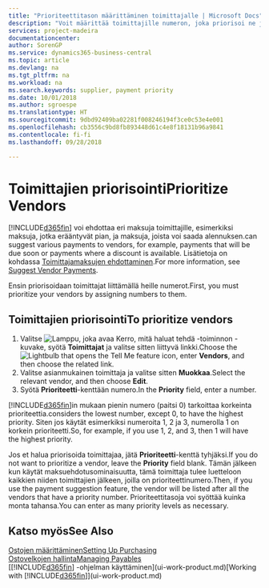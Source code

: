 ```yaml
---
title: "Prioriteettitason määrittäminen toimittajalle | Microsoft Docs"
description: "Voit määrittää toimittajille numeron, joka priorisoi ne ja helpottaa maksuehdotuksia Business Central -sovelluksessa."
services: project-madeira
documentationcenter: 
author: SorenGP
ms.service: dynamics365-business-central
ms.topic: article
ms.devlang: na
ms.tgt_pltfrm: na
ms.workload: na
ms.search.keywords: supplier, payment priority
ms.date: 10/01/2018
ms.author: sgroespe
ms.translationtype: HT
ms.sourcegitcommit: 9dbd92409ba02281f008246194f3ce0c53e4e001
ms.openlocfilehash: cb3556c9bd8fb893448d61c4e8f18131b96a9841
ms.contentlocale: fi-fi
ms.lasthandoff: 09/28/2018

---
```

# <a name="prioritize-vendors"></a><span data-ttu-id="9ace5-103">Toimittajien priorisointi</span><span class="sxs-lookup"><span data-stu-id="9ace5-103">Prioritize Vendors</span></span>
[!INCLUDE[d365fin](includes/d365fin_md.md)] <span data-ttu-id="9ace5-104">voi ehdottaa eri maksuja toimittajille, esimerkiksi maksuja, jotka erääntyvät pian, ja maksuja, joista voi saada alennuksen.</span><span class="sxs-lookup"><span data-stu-id="9ace5-104">can suggest various payments to vendors, for example, payments that will be due soon or payments where a discount is available.</span></span> <span data-ttu-id="9ace5-105">Lisätietoja on kohdassa [Toimittajamaksujen ehdottaminen](payables-how-suggest-vendor-payments.md).</span><span class="sxs-lookup"><span data-stu-id="9ace5-105">For more information, see [Suggest Vendor Payments](payables-how-suggest-vendor-payments.md).</span></span>

<span data-ttu-id="9ace5-106">Ensin priorisoidaan toimittajat liittämällä heille numerot.</span><span class="sxs-lookup"><span data-stu-id="9ace5-106">First, you must prioritize your vendors by assigning numbers to them.</span></span>

## <a name="to-prioritize-vendors"></a><span data-ttu-id="9ace5-107">Toimittajien priorisointi</span><span class="sxs-lookup"><span data-stu-id="9ace5-107">To prioritize vendors</span></span>
1. <span data-ttu-id="9ace5-108">Valitse ![Lamppu, joka avaa Kerro, mitä haluat tehdä -toiminnon](media/ui-search/search_small.png "Kerro, mitä haluat tehdä") -kuvake, syötä **Toimittajat** ja valitse sitten liittyvä linkki.</span><span class="sxs-lookup"><span data-stu-id="9ace5-108">Choose the ![Lightbulb that opens the Tell Me feature](media/ui-search/search_small.png "Tell me what you want to do") icon, enter **Vendors**, and then choose the related link.</span></span>
2. <span data-ttu-id="9ace5-109">Valitse asianmukainen toimittaja ja valitse sitten **Muokkaa**.</span><span class="sxs-lookup"><span data-stu-id="9ace5-109">Select the relevant vendor, and then choose **Edit**.</span></span>
3. <span data-ttu-id="9ace5-110">Syötä **Prioriteetti**-kenttään numero.</span><span class="sxs-lookup"><span data-stu-id="9ace5-110">In the **Priority** field, enter a number.</span></span>

[!INCLUDE[d365fin](includes/d365fin_md.md)]<span data-ttu-id="9ace5-111">in mukaan pienin numero (paitsi 0) tarkoittaa korkeinta prioriteettia.</span><span class="sxs-lookup"><span data-stu-id="9ace5-111">considers the lowest number, except 0, to have the highest priority.</span></span> <span data-ttu-id="9ace5-112">Siten jos käytät esimerkiksi numeroita 1, 2 ja 3, numerolla 1 on korkein prioriteetti.</span><span class="sxs-lookup"><span data-stu-id="9ace5-112">So, for example, if you use 1, 2, and 3, then 1 will have the highest priority.</span></span>

<span data-ttu-id="9ace5-113">Jos et halua priorisoida toimittajaa, jätä **Prioriteetti**-kenttä tyhjäksi.</span><span class="sxs-lookup"><span data-stu-id="9ace5-113">If you do not want to prioritize a vendor, leave the **Priority** field blank.</span></span> <span data-ttu-id="9ace5-114">Tämän jälkeen kun käytät maksuehdotusominaisuutta, tämä toimittaja tulee luetteloon kaikkien niiden toimittajien jälkeen, joilla on prioriteettinumero.</span><span class="sxs-lookup"><span data-stu-id="9ace5-114">Then, if you use the payment suggestion feature, the vendor will be listed after all the vendors that have a priority number.</span></span> <span data-ttu-id="9ace5-115">Prioriteettitasoja voi syöttää kuinka monta tahansa.</span><span class="sxs-lookup"><span data-stu-id="9ace5-115">You can enter as many priority levels as necessary.</span></span>

## <a name="see-also"></a><span data-ttu-id="9ace5-116">Katso myös</span><span class="sxs-lookup"><span data-stu-id="9ace5-116">See Also</span></span>
[<span data-ttu-id="9ace5-117">Ostojen määrittäminen</span><span class="sxs-lookup"><span data-stu-id="9ace5-117">Setting Up Purchasing</span></span>](purchasing-setup-purchasing.md)  
[<span data-ttu-id="9ace5-118">Ostovelkojen hallinta</span><span class="sxs-lookup"><span data-stu-id="9ace5-118">Managing Payables</span></span>](payables-manage-payables.md)  
<span data-ttu-id="9ace5-119">[[!INCLUDE[d365fin](includes/d365fin_md.md)] -ohjelman käyttäminen](ui-work-product.md)</span><span class="sxs-lookup"><span data-stu-id="9ace5-119">[Working with [!INCLUDE[d365fin](includes/d365fin_md.md)]](ui-work-product.md)</span></span>

